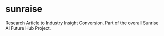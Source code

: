 # sunraise
Research Article to Industry Insight Conversion. Part of the overall Sunrise AI Future Hub Project.
